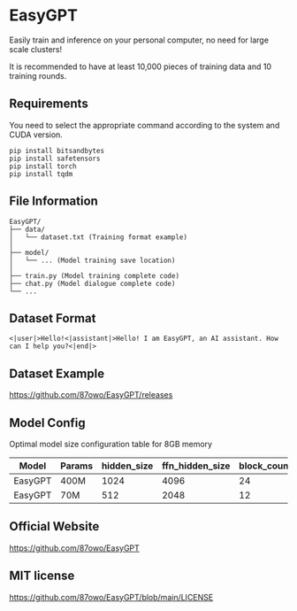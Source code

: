 # EasyGPT

Easily train and inference on your personal computer, no need for large scale clusters!

It is recommended to have at least 10,000 pieces of training data and 10 training rounds.

## Requirements

You need to select the appropriate command according to the system and CUDA version.

```
pip install bitsandbytes
pip install safetensors
pip install torch
pip install tqdm
```

## File Information

```
EasyGPT/
├── data/ 
│   └── dataset.txt (Training format example)
│
├── model/ 
│   └── ... (Model training save location)
│
├── train.py (Model training complete code)
├── chat.py (Model dialogue complete code)
└── ...
```

## Dataset Format

```
<|user|>Hello!<|assistant|>Hello! I am EasyGPT, an AI assistant. How can I help you?<|end|>
```

## Dataset Example

https://github.com/87owo/EasyGPT/releases

## Model Config

Optimal model size configuration table for 8GB memory

| Model   | Params | hidden_size | ffn_hidden_size | block_count | num_heads | vocab_size | batch_size |
|---------|--------|-------------|-----------------|-------------|-----------|------------|------------|
| EasyGPT | 400M   | 1024        | 4096            | 24          | 16        | 32000      | 2          |
| EasyGPT | 70M    | 512         | 2048            | 12          | 8         | 32000      | 8          |

## Official Website

https://github.com/87owo/EasyGPT

## MIT license

https://github.com/87owo/EasyGPT/blob/main/LICENSE
